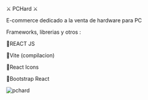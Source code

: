 ⚔️ PCHard ⚔️

E-commerce dedicado a la venta de hardware para PC

Frameworks, librerias y otros :

🔹REACT JS

🔹Vite (compilacion)

🔹React Icons

🔹Bootstrap React

![pchard](https://user-images.githubusercontent.com/75342985/206331814-dee7a153-e556-4eab-99ed-121cbd4b57e7.gif)
